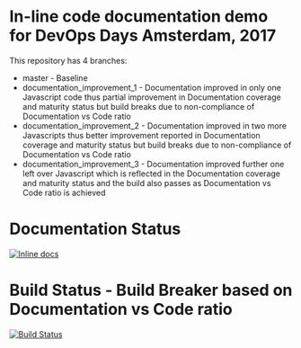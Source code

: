 # In-line code documentation demo for DevOps Days Amsterdam, 2017
This repository has 4 branches:
* master - Baseline
* documentation_improvement_1 - Documentation improved in only one Javascript code thus partial improvement in Documentation coverage and maturity status but build breaks due to non-compliance of Documentation vs Code ratio
* documentation_improvement_2 - Documentation improved in two more Javascripts thus better improvement reported in Documentation coverage and maturity status but build breaks due to non-compliance of Documentation vs Code ratio
* documentation_improvement_3 - Documentation improved further one left over Javascript which is reflected in the Documentation coverage and maturity status and the build also passes as Documentation vs Code ratio is achieved

# Documentation Status
[![Inline docs](http://inch-ci.org/github/arnabsinha4u/in-line-code-documentation-demo.svg?branch=master)](http://inch-ci.org/github/arnabsinha4u/in-line-code-documentation-demo)

# Build Status - Build Breaker based on Documentation vs Code ratio
[![Build Status](https://travis-ci.org/arnabsinha4u/in-line-code-documentation-demo.svg?branch=master)](https://travis-ci.org/arnabsinha4u/in-line-code-documentation-demo)
